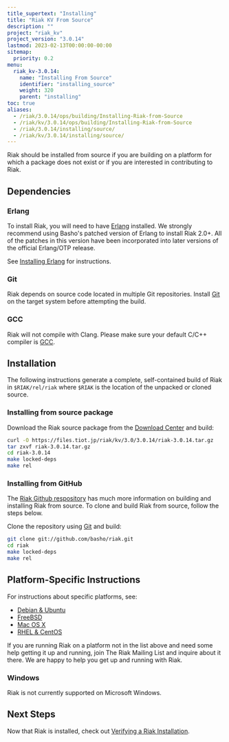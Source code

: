 ```yaml
---
title_supertext: "Installing"
title: "Riak KV From Source"
description: ""
project: "riak_kv"
project_version: "3.0.14"
lastmod: 2023-02-13T00:00:00-00:00
sitemap:
  priority: 0.2
menu:
  riak_kv-3.0.14:
    name: "Installing From Source"
    identifier: "installing_source"
    weight: 320
    parent: "installing"
toc: true
aliases:
  - /riak/3.0.14/ops/building/Installing-Riak-from-Source
  - /riak/kv/3.0.14/ops/building/Installing-Riak-from-Source
  - /riak/3.0.14/installing/source/
  - /riak/kv/3.0.14/installing/source/
---
```


[install source erlang]: {{<baseurl>}}riak/kv/3.0.14/setup/installing/source/erlang
[downloads]: {{<baseurl>}}riak/kv/3.0.14/downloads/
[install debian & ubuntu#source]: {{<baseurl>}}riak/kv/3.0.14/setup/installing/debian-ubuntu/#installing-from-source
[install freebsd#source]: {{<baseurl>}}riak/kv/3.0.14/setup/installing/freebsd/#installing-from-source
[install mac osx#source]: {{<baseurl>}}riak/kv/3.0.14/setup/installing/mac-osx/#installing-from-source
[install rhel & centos#source]: {{<baseurl>}}riak/kv/3.0.14/setup/installing/rhel-centos/#installing-from-source
[install verify]: {{<baseurl>}}riak/kv/3.0.14/setup/installing/verify

Riak should be installed from source if you are building on a platform
for which a package does not exist or if you are interested in
contributing to Riak.

## Dependencies

### Erlang

To install Riak, you will need to have [Erlang](http://www.erlang.org/) installed. We strongly recommend using Basho's patched version of Erlang to install Riak 2.0+. All of the patches in this version have been incorporated into later versions of the official Erlang/OTP release.

See [Installing Erlang][install source erlang] for instructions.

### Git

Riak depends on source code located in multiple Git repositories. Install [Git](https://git-scm.com/) on the target system before attempting the build.

### GCC

Riak will not compile with Clang. Please make sure your default C/C++
compiler is [GCC](https://gcc.gnu.org/).

## Installation

The following instructions generate a complete, self-contained build of
Riak in `$RIAK/rel/riak` where `$RIAK` is the location of the unpacked
or cloned source.

### Installing from source package

Download the Riak source package from the [Download Center][downloads] and build:

```bash
curl -O https://files.tiot.jp/riak/kv/3.0/3.0.14/riak-3.0.14.tar.gz
tar zxvf riak-3.0.14.tar.gz
cd riak-3.0.14
make locked-deps
make rel
```

### Installing from GitHub

The [Riak Github respository](http://github.com/basho/riak) has much
more information on building and installing Riak from source. To clone
and build Riak from source, follow the steps below.

Clone the repository using [Git](http://git-scm.com) and build:

```bash
git clone git://github.com/basho/riak.git
cd riak
make locked-deps
make rel
```

## Platform-Specific Instructions

For instructions about specific platforms, see:

  * [Debian & Ubuntu][install debian & ubuntu#source]
  * [FreeBSD][install freebsd#source]
  * [Mac OS X][install mac osx#source]
  * [RHEL & CentOS][install rhel & centos#source]

If you are running Riak on a platform not in the list above and need
some help getting it up and running, join The Riak Mailing List and
inquire about it there. We are happy to help you get up and running with
Riak.

### Windows

Riak is not currently supported on Microsoft Windows.

## Next Steps

Now that Riak is installed, check out [Verifying a Riak Installation][install verify].

